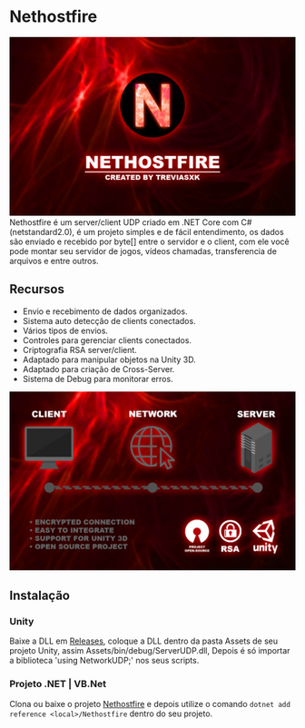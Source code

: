 # Nethostfire
![Preview](screenshots/banner.png)
Nethostfire é um server/client UDP criado em .NET Core com C# (netstandard2.0), é um projeto simples e de fácil entendimento, os dados são enviado e recebido por byte[] entre o servidor e o client, com ele você pode montar seu servidor de jogos, vídeos chamadas, transferencia de arquivos e entre outros.

## Recursos
  * Envio e recebimento de dados organizados.
  * Sistema auto detecção de clients conectados.
  * Vários tipos de envios.
  * Controles para gerenciar clients conectados.
  * Criptografia RSA server/client.
  * Adaptado para manipular objetos na Unity 3D.
  * Adaptado para criação de Cross-Server.
  * Sistema de Debug para monitorar erros.

![Preview](screenshots/descripton.png)

## Instalação
### Unity
Baixe a DLL em [Releases](https://github.com/treviasxk/Nethostfire/releases), coloque a DLL dentro da pasta Assets de seu projeto Unity, assim Assets/bin/debug/ServerUDP.dll, Depois é só importar a biblioteca 'using NetworkUDP;' nos seus scripts.
### Projeto .NET | VB.Net
Clona ou baixe o projeto [Nethostfire](https://github.com/treviasxk/Nethostfire) e depois utilize o comando `dotnet add reference <local>/Nethostfire` dentro do seu projeto.